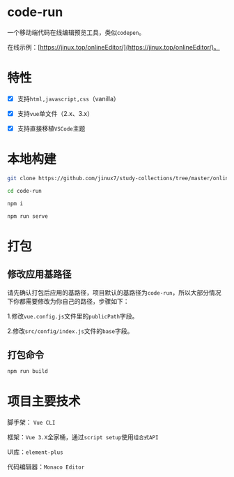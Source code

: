 # code-run

一个移动端代码在线编辑预览工具，类似`codepen`。

在线示例：[https://jinux.top/onlineEditor/](https://jinux.top/onlineEditor/)。

# 特性

- [x] 支持`html,javascript,css`（vanilla）
- [x] 支持`vue`单文件（2.x、3.x）
- [x] 支持直接移植`VSCode`主题


# 本地构建

```bash
git clone https://github.com/jinux7/study-collections/tree/master/onlineEditor

cd code-run

npm i

npm run serve
```

# 打包

## 修改应用基路径

请先确认打包后应用的基路径，项目默认的基路径为`code-run`，所以大部分情况下你都需要修改为你自己的路径，步骤如下：

1.修改`vue.config.js`文件里的`publicPath`字段。

2.修改`src/config/index.js`文件的`base`字段。

## 打包命令

```bash
npm run build
```

# 项目主要技术

脚手架： `Vue CLI`

框架：`Vue 3.X`全家桶，通过`script setup`使用`组合式API`

UI库：`element-plus`

代码编辑器：`Monaco Editor`
